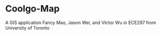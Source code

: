 # Coolgo-Map
A GIS application Fancy Mao, Jason Wei, and VIctor Wu in ECE297 from University of Toronto

